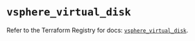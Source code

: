 # `vsphere_virtual_disk`

Refer to the Terraform Registry for docs: [`vsphere_virtual_disk`](https://registry.terraform.io/providers/hashicorp/vsphere/2.6.1/docs/resources/virtual_disk).
